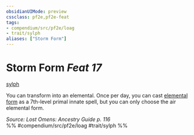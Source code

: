 ```yaml
---
obsidianUIMode: preview
cssclass: pf2e,pf2e-feat
tags:
- compendium/src/pf2e/loag
- trait/sylph
aliases: ["Storm Form"]
---
```

# Storm Form  *Feat 17*  
[sylph](/rules/traits/sylph-b2.md)  


You can transform into an elemental. Once per day, you can cast [elemental form](/compendium/spells/elemental-form.md) as a 7th-level primal innate spell, but you can only choose the air elemental form.

*Source: Lost Omens: Ancestry Guide p. 116*  
%% #compendium/src/pf2e/loag #trait/sylph %%